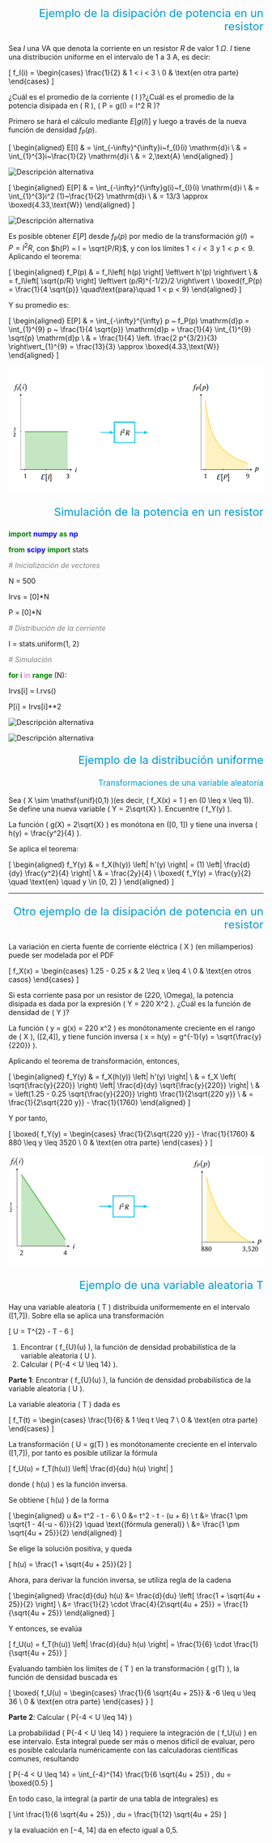 <p style="text-align: right; font-size: 22px; color: #0099cc;">
  Ejemplo de la disipación de potencia en un resistor
</p>



Sea $I$ una VA que denota la corriente en un resistor $R$ de valor 1 $\Omega$. $I$ tiene una distribución uniforme en el intervalo de 1 a 3 A, es decir:

\[
f_I(i) =
\begin{cases} 
\frac{1}{2} & 1 < i < 3 \\
0 & \text{en otra parte}
\end{cases}
\]

¿Cuál es el promedio de la corriente \( I \)?¿Cuál es el promedio de la potencia disipada en \( R \), \( P = g(I) = I^2 R \)?

Primero se hará el cálculo mediante $E[g(I)]$ y luego a través de la nueva función de densidad $f_P(p)$.

\[
\begin{aligned}
E[I] & = \int_{-\infty}^{\infty}i~f_{I}(i) \mathrm{d}i \\ 
     & = \int_{1}^{3}i~\frac{1}{2} \mathrm{d}i \\
     & = 2\,\text{A}
\end{aligned}
\]

![Descripción alternativa](./images/8_prom_corriente.svg)

\[
\begin{aligned}
E[P] & = \int_{-\infty}^{\infty}g(i)~f_{I}(i) \mathrm{d}i \\ 
     & = \int_{1}^{3}i^2 (1)~\frac{1}{2} \mathrm{d}i \\
     & = 13/3 \approx \boxed{4.33\,\text{W}}
\end{aligned}
\]

![Descripción alternativa](./images/8_prom_potencia.svg)

Es posible obtener $E[P]$ desde $f_P(p)$ por medio de la transformación $g(I) = P = I^2 R$, con $h(P) = I = \sqrt{P/R}$, y con los límites $1 < i < 3$ y $1 < p < 9$. Aplicando el teorema:


\[
\begin{aligned}
f_P(p) & = f_I\left[ h(p) \right] \left\vert h'(p) \right\vert \\
       & = f_I\left[ \sqrt{p/R} \right] \left\vert (p/R)^{-1/2}/2 \right\vert \\
\boxed{f_P(p) = \frac{1}{4 \sqrt{p}} \quad\text{para}\quad 1 < p < 9}
\end{aligned}
\]


Y su promedio es:

\[
\begin{aligned}
E[P] & = \int_{-\infty}^{\infty} p ~ f_P(p) \mathrm{d}p = \int_{1}^{9} p ~ \frac{1}{4 \sqrt{p}} \mathrm{d}p = \frac{1}{4} \int_{1}^{9} \sqrt{p} \mathrm{d}p \\
& = \frac{1}{4} \left. \frac{2 p^{3/2}}{3} \right\vert_{1}^{9} = \frac{13}{3} \approx \boxed{4.33\,\text{W}}
\end{aligned}
\]

![alt text](image.png)

<p style="text-align: right; font-size: 22px; color: #0099cc;">
  Simulación de la potencia en un resistor
</p>


<span style="color:green; font-weight:bold;">import</span> <span style="color:blue; font-weight:bold;">numpy</span> <span style="color:green; font-weight:bold;">as</span> <span style="color:blue; font-weight:bold;">np</span>

<span style="color:green; font-weight:bold;">from</span> <span style="color:blue; font-weight:bold;">scipy</span> <span style="color:green; font-weight:bold;">import</span> stats

<span style="color:gray; font-style:italic;"># Inicialización de vectores</span>

N = 500

Irvs = [0]*N

P = [0]*N

<span style="color:gray; font-style:italic;"># Distribución de la corriente</span>

I = stats.uniform(1, 2)

<span style="color:gray; font-style:italic;"># Simulación</span>

<span style="color:green; font-weight:bold;">for</span> i <span style="color:violet; font-weight:bold;">in</span> <span style="color:green; font-weight:bold;">range </span> (N):

  Irvs[i] = I.rvs()

  P[i] = Irvs[i]**2



![Descripción alternativa](./images/8_sim_corriente.svg)

![Descripción alternativa](./images/8_sim_potencia.svg)


<p style="text-align: right; font-size: 22px; color: #0099cc;">
  Ejemplo de la distribución uniforme 
</p>
<p style="text-align: right; font-size: 16px; color: #0099cc;">
  Transformaciones de una variable aleatoria
</p>

Sea \( X \sim \mathsf{unif}(0,1) \)(es decir, \( f_X(x) = 1 \) en \(0 \leq x \leq 1\)). Se define una nueva variable \( Y = 2\sqrt{X} \). Encuentre \( f_Y(y) \).

La función \( g(X) = 2\sqrt{X} \) es monótona en \([0, 1]\) y tiene una inversa \( h(y) = \frac{y^2}{4} \).

Se aplica el teorema:

\[
\begin{aligned}
f_Y(y) & = f_X(h(y)) \left| h'(y) \right| = (1) \left| \frac{d}{dy} \frac{y^2}{4} \right| \\
       & = \frac{2y}{4} \\
\boxed{
f_Y(y) = \frac{y}{2} \quad \text{en} \quad y \in [0, 2]
}
\end{aligned}
\]

---
    
<p style="text-align: right; font-size: 22px; color: #0099cc;">
  Otro ejemplo de la disipación de potencia en un resistor
</p>

La variación en cierta fuente de corriente eléctrica \( X \) (en miliamperios) puede ser modelada por el PDF

\[
f_X(x) =
\begin{cases}
1.25 - 0.25 x & 2 \leq x \leq 4 \\
0 & \text{en otros casos}
\end{cases}
\]

Si esta corriente pasa por un resistor de \(220\, \Omega\), la potencia disipada es dada por la expresión \( Y = 220 X^2 \). ¿Cuál es la función de densidad de \( Y \)?

La función \( y = g(x) = 220 x^2 \) es monótonamente creciente en el rango de \( X \), \([2,4]\), y tiene función inversa \( x = h(y) = g^{-1}(y) = \sqrt{\frac{y}{220}} \).

Aplicando el teorema de transformación, entonces,

\[
\begin{aligned}
f_Y(y) & = f_X(h(y)) \left| h'(y) \right| \\
       & = f_X \left( \sqrt{\frac{y}{220}} \right) \left| \frac{d}{dy} \sqrt{\frac{y}{220}} \right| \\
       & = \left(1.25 - 0.25 \sqrt{\frac{y}{220}} \right) \frac{1}{2\sqrt{220 y}} \\
       & = \frac{1}{2\sqrt{220 y}} - \frac{1}{1760}
\end{aligned}
\]

Y por tanto,

\[
\boxed{
f_Y(y) = 
\begin{cases}
\frac{1}{2\sqrt{220 y}} - \frac{1}{1760} & 880 \leq y \leq 3520 \\
0 & \text{en otra parte}
\end{cases}
}
\]

![alt text](image-1.png)

<p style="text-align: right; font-size: 22px; color: #0099cc;">
  Ejemplo de una variable aleatoria T
</p>



Hay una variable aleatoria \( T \) distribuida uniformemente en el intervalo \([1,7]\). Sobre ella se aplica una transformación

\[
U = T^{2} - T - 6
\]

1. Encontrar \( f_{U}(u) \), la función de densidad probabilística de la variable aleatoria \( U \).  
2. Calcular \( P\{-4 < U \leq 14\} \).


**Parte 1**: Encontrar \( f_{U}(u) \), la función de densidad probabilística de la variable aleatoria \( U \).

La variable aleatoria \( T \) dada es

\[
f_T(t) =
\begin{cases}
\frac{1}{6} & 1 \leq t \leq 7 \\
0	& \text{en otra parte}
\end{cases}
\]

La transformación \( U = g(T) \) es monótonamente creciente en el intervalo \([1,7]\), por tanto es posible utilizar la fórmula

\[
f_U(u) = f_T(h(u)) \left| \frac{d}{du} h(u) \right|
\]

donde \( h(u) \) es la función inversa.

Se obtiene \( h(u) \) de la forma

\[
\begin{aligned}
u &= t^2 - t - 6 \\
0 &= t^2 - t - (u + 6) \\
t &= \frac{1 \pm \sqrt{1 - 4(-u - 6)}}{2} \quad \text{(fórmula general)} \\
  &= \frac{1 \pm \sqrt{4u + 25}}{2}
\end{aligned}
\]

Se elige la solución positiva, y queda

\[
h(u) = \frac{1 + \sqrt{4u + 25}}{2}
\]

Ahora, para derivar la función inversa, se utiliza regla de la cadena   

\[
\begin{aligned}
\frac{d}{du} h(u) &= \frac{d}{du} \left[ \frac{1 + \sqrt{4u + 25}}{2} \right] \\
&= \frac{1}{2} \cdot \frac{4}{2\sqrt{4u + 25}} = \frac{1}{\sqrt{4u + 25}}
\end{aligned}
\]

Y entonces, se evalúa


\[
f_U(u) = f_T(h(u)) \left| \frac{d}{du} h(u) \right| = \frac{1}{6} \cdot \frac{1}{\sqrt{4u + 25}}
\]

Evaluando también los límites de \( T \) en la transformación \( g(T) \), la función de densidad buscada es

\[
\boxed{
f_U(u) =
\begin{cases}
\frac{1}{6 \sqrt{4u + 25}} & -6 \leq u \leq 36 \\
0	& \text{en otra parte}
\end{cases}
}
\]


**Parte 2**: Calcular \( P\{-4 < U \leq 14\} \)

La probabilidad \( P\{-4 < U \leq 14\} \) requiere la integración de \( f_U(u) \) en ese intervalo. Esta
integral puede ser más o menos difícil de evaluar, pero es posible calcularla
numéricamente con las calculadoras científicas comunes, resultando

\[
P\{-4 < U \leq 14\} = \int_{-4}^{14} \frac{1}{6 \sqrt{4u + 25}} \, du = \boxed{0.5}
\]

En todo caso, la integral (a partir de una tabla de integrales) es

\[
\int \frac{1}{6 \sqrt{4u + 25}} \, du = \frac{1}{12} \sqrt{4u + 25}
\]

y la evaluación en [−4, 14] da en efecto igual a 0,5.
